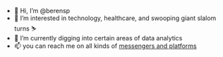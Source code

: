 - 👋 Hi, I’m @berensp
- 👀 I’m interested in technology, healthcare, and swooping giant slalom turns ⛷
- 🌱 I’m currently digging into certain areas of data analytics
- 📫 you can reach me on all kinds of [messengers and platforms](https://berens.co/contact)

<!---
berensp/berensp is a ✨ special ✨ repository because its `README.md` (this file) appears on your GitHub profile.
You can click the Preview link to take a look at your changes.
--->
